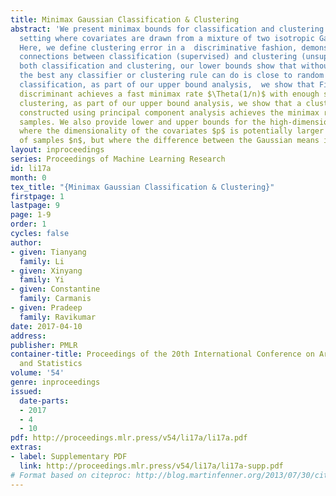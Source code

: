 ```yaml
---
title: Minimax Gaussian Classification & Clustering
abstract: 'We present minimax bounds for classification and clustering error in the
  setting where covariates are drawn from a mixture of two isotropic Gaussian distributions.
  Here, we define clustering error in a  discriminative fashion, demonstrating fundamental
  connections between classification (supervised) and clustering (unsupervised). For
  both classification and clustering, our lower bounds show that without enough samples,
  the best any classifier or clustering rule can do is close to random guessing. For
  classification, as part of our upper bound analysis,  we show that Fisher's linear
  discriminant achieves a fast minimax rate $\Theta(1/n)$ with enough samples $n$. For
  clustering, as part of our upper bound analysis, we show that a clustering rule
  constructed using principal component analysis achieves the minimax rate with enough
  samples. We also provide lower and upper bounds for the high-dimensional sparse  setting
  where the dimensionality of the covariates $p$ is potentially larger than the number
  of samples $n$, but where the difference between the Gaussian means is sparse. '
layout: inproceedings
series: Proceedings of Machine Learning Research
id: li17a
month: 0
tex_title: "{Minimax Gaussian Classification & Clustering}"
firstpage: 1
lastpage: 9
page: 1-9
order: 1
cycles: false
author:
- given: Tianyang
  family: Li
- given: Xinyang
  family: Yi
- given: Constantine
  family: Carmanis
- given: Pradeep
  family: Ravikumar
date: 2017-04-10
address: 
publisher: PMLR
container-title: Proceedings of the 20th International Conference on Artificial Intelligence
  and Statistics
volume: '54'
genre: inproceedings
issued:
  date-parts:
  - 2017
  - 4
  - 10
pdf: http://proceedings.mlr.press/v54/li17a/li17a.pdf
extras:
- label: Supplementary PDF
  link: http://proceedings.mlr.press/v54/li17a/li17a-supp.pdf
# Format based on citeproc: http://blog.martinfenner.org/2013/07/30/citeproc-yaml-for-bibliographies/
---
```


